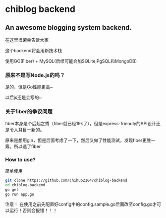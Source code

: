 # chiblog backend
## An awesome blogging system backend.
在这里很荣幸告诉大家

这个backend将会用新技术栈

使用GO(Fiber) + MySQL(后续可能会加SQLite,PgSQL和MongoDB)

### 原来不是写Node.js的吗？

是的，但是Go性能更高~

以后js还是会写的~

### 关于fiber的争议问题

fiber本身是个后起之秀（fiber就已经19k了），但是express-friendly的API设计还是令人耳目一新的。

原来是想用gin，但是后面考虑了一下，然后又做了性能测试，发现fiber更胜一筹。所以选了fiber

### How to use?

简单使用

```bash
git clone https://github.com/chihuo2104/chiblog-backend
cd chiblog-backend
go get
go run app.go
```

注意！ 在使用之前先配置好config中的config.sample.go后面改至config.go才可以运行！否则会报错！！！
